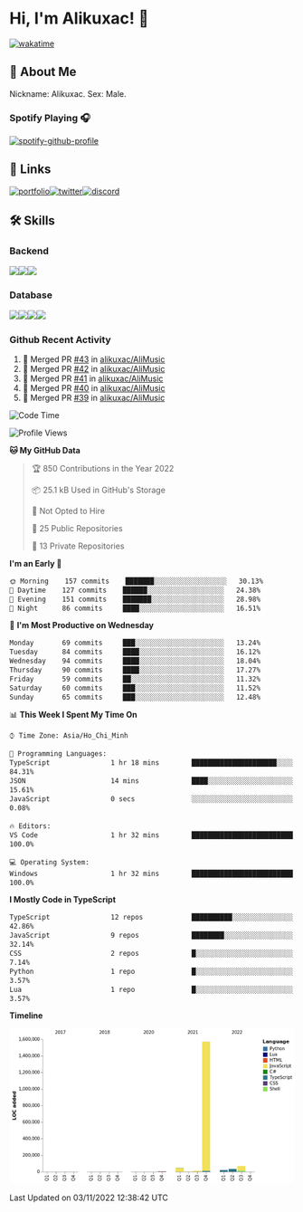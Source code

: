 # Hi, I'm Alikuxac! 👋
[![wakatime](https://wakatime.com/badge/user/f351a39f-05c3-4440-84c7-6444ba23d95e.svg)](https://wakatime.com/@alikuxac)
## 🚀 About Me
Nickname: Alikuxac.
Sex: Male.

### Spotify Playing 🎧
[![spotify-github-profile](https://spotify-github-profile.vercel.app/api/view?uid=1ug46od67cxvdqjx4zr7l33i4&cover_image=true&theme=natemoo-re&bar_color=53b14f&bar_color_cover=false)](https://open.spotify.com/user/1ug46od67cxvdqjx4zr7l33i4)

## 🔗 Links
[![portfolio][portfolio-badge]][website-link][![twitter][twitter-badge]][twitter-link][![discord][discord-badge]][discord-link]

## 🛠 Skills
<!---### Frontend--->

### Backend
[![](https://img.shields.io/badge/C%23-239120?style=for-the-badge&logo=c-sharp&logoColor=white)]()[![](https://img.shields.io/badge/JavaScript-F7DF1E?style=for-the-badge&logo=javascript&logoColor=black)]()[![](https://img.shields.io/badge/TypeScript-007ACC?style=for-the-badge&logo=typescript&logoColor=white)]()
### Database
[![](https://img.shields.io/badge/MySQL-00000F?style=for-the-badge&logo=mysql&logoColor=white)]()[![](https://img.shields.io/badge/MongoDB-4EA94B?style=for-the-badge&logo=mongodb&logoColor=white)]()[![](https://img.shields.io/badge/PostgreSQL-316192?style=for-the-badge&logo=postgresql&logoColor=white)]()[![](https://img.shields.io/badge/Redis-D82C20?style=for-the-badge&logo=RedislogoColor=white)]()
<!---### Tools--->

<!---### Framework--->

### Github Recent Activity
<!--START_SECTION:activity-->
1. 🎉 Merged PR [#43](https://github.com/alikuxac/AliMusic/pull/43) in [alikuxac/AliMusic](https://github.com/alikuxac/AliMusic)
2. 🎉 Merged PR [#42](https://github.com/alikuxac/AliMusic/pull/42) in [alikuxac/AliMusic](https://github.com/alikuxac/AliMusic)
3. 🎉 Merged PR [#41](https://github.com/alikuxac/AliMusic/pull/41) in [alikuxac/AliMusic](https://github.com/alikuxac/AliMusic)
4. 🎉 Merged PR [#40](https://github.com/alikuxac/AliMusic/pull/40) in [alikuxac/AliMusic](https://github.com/alikuxac/AliMusic)
5. 🎉 Merged PR [#39](https://github.com/alikuxac/AliMusic/pull/39) in [alikuxac/AliMusic](https://github.com/alikuxac/AliMusic)
<!--END_SECTION:activity-->

<!--START_SECTION:waka-->
![Code Time](http://img.shields.io/badge/Code%20Time-3%2C856%20hrs%2040%20mins-blue)

![Profile Views](http://img.shields.io/badge/Profile%20Views-2-blue)

**🐱 My GitHub Data** 

> 🏆 850 Contributions in the Year 2022
 > 
> 📦 25.1 kB Used in GitHub's Storage 
 > 
> 🚫 Not Opted to Hire
 > 
> 📜 25 Public Repositories 
 > 
> 🔑 13 Private Repositories  
 > 
**I'm an Early 🐤** 

```text
🌞 Morning    157 commits    ███████░░░░░░░░░░░░░░░░░░   30.13% 
🌆 Daytime    127 commits    ██████░░░░░░░░░░░░░░░░░░░   24.38% 
🌃 Evening    151 commits    ███████░░░░░░░░░░░░░░░░░░   28.98% 
🌙 Night      86 commits     ████░░░░░░░░░░░░░░░░░░░░░   16.51%

```
📅 **I'm Most Productive on Wednesday** 

```text
Monday       69 commits     ███░░░░░░░░░░░░░░░░░░░░░░   13.24% 
Tuesday      84 commits     ████░░░░░░░░░░░░░░░░░░░░░   16.12% 
Wednesday    94 commits     ████░░░░░░░░░░░░░░░░░░░░░   18.04% 
Thursday     90 commits     ████░░░░░░░░░░░░░░░░░░░░░   17.27% 
Friday       59 commits     ██░░░░░░░░░░░░░░░░░░░░░░░   11.32% 
Saturday     60 commits     ███░░░░░░░░░░░░░░░░░░░░░░   11.52% 
Sunday       65 commits     ███░░░░░░░░░░░░░░░░░░░░░░   12.48%

```


📊 **This Week I Spent My Time On** 

```text
⌚︎ Time Zone: Asia/Ho_Chi_Minh

💬 Programming Languages: 
TypeScript               1 hr 18 mins        █████████████████████░░░░   84.31% 
JSON                     14 mins             ████░░░░░░░░░░░░░░░░░░░░░   15.61% 
JavaScript               0 secs              ░░░░░░░░░░░░░░░░░░░░░░░░░   0.08%

🔥 Editors: 
VS Code                  1 hr 32 mins        █████████████████████████   100.0%

💻 Operating System: 
Windows                  1 hr 32 mins        █████████████████████████   100.0%

```

**I Mostly Code in TypeScript** 

```text
TypeScript               12 repos            ██████████░░░░░░░░░░░░░░░   42.86% 
JavaScript               9 repos             ████████░░░░░░░░░░░░░░░░░   32.14% 
CSS                      2 repos             █░░░░░░░░░░░░░░░░░░░░░░░░   7.14% 
Python                   1 repo              █░░░░░░░░░░░░░░░░░░░░░░░░   3.57% 
Lua                      1 repo              █░░░░░░░░░░░░░░░░░░░░░░░░   3.57%

```


**Timeline**

![Chart not found](https://raw.githubusercontent.com/alikuxac/alikuxac/master/charts/bar_graph.png) 


 Last Updated on 03/11/2022 12:38:42 UTC
<!--END_SECTION:waka-->

<!--- Link definition --->
[website-link]: https://alikuxac.xyz/
[twitter-link]: https://twitter.com/alikuxac
[discord-link]: https://discord.gg/8yfv46W
[kofi-link]: https://ko-fi.com/alikuxac
[Facebook]: https://www.facebook.com/anikuxac

[Instagram]: https://www.instagram.com/alikuxac/

<!--- Badgee Imag --->
[portfolio-badge]: https://img.shields.io/badge/my_portfolio-000?style=for-the-badge&logo=ko-fi&logoColor=white
[twitter-badge]: https://img.shields.io/badge/twitter-1DA1F2?style=for-the-badge&logo=twitter&logoColor=white
[discord-badge]: https://img.shields.io/badge/Discord-7289DA?style=for-the-badge&logo=discord&logoColor=white
